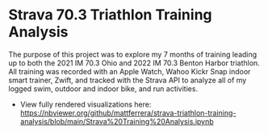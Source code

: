 # Strava 70.3 Triathlon Training Analysis

The purpose of this project was to explore my 7 months of training leading up to both the 2021 IM 70.3 Ohio and 2022 IM 70.3 Benton Harbor triathlon. All training was recorded with an 
Apple Watch, Wahoo Kickr Snap indoor smart trainer, Zwift, and tracked with the Strava API to analyze all of my logged swim, outdoor and indoor bike, and run activities. 

* View fully rendered visualizations here: https://nbviewer.org/github/mattferrera/strava-triathlon-training-analysis/blob/main/Strava%20Training%20Analysis.ipynb
